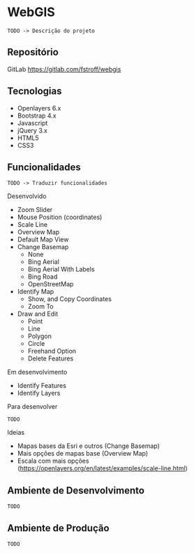 # WebGIS

```TODO -> Descrição do projeto```

**Repositório**
------------------------------

GitLab
https://gitlab.com/fstroff/webgis

**Tecnologias**
------------------------------

- Openlayers 6.x
- Bootstrap 4.x
- Javascript
- jQuery 3.x
- HTML5
- CSS3

**Funcionalidades**
------------------------------

```TODO -> Traduzir funcionalidades```

Desenvolvido

- Zoom Slider
- Mouse Position (coordinates)
- Scale Line
- Overview Map
- Default Map View
- Change Basemap
    - None
    - Bing Aerial
    - Bing Aerial With Labels
    - Bing Road
    - OpenStreetMap
- Identify Map
    - Show, and Copy Coordinates
    - Zoom To
- Draw and Edit
    - Point
    - Line
    - Polygon
    - Circle
    - Freehand Option
    - Delete Features

Em desenvolvimento

- Identify Features
- Identify Layers

Para desenvolver

```TODO```

Ideias

- Mapas bases da Esri e outros (Change Basemap)
- Mais opções de mapas base (Overview Map)
- Escala com mais opções (https://openlayers.org/en/latest/examples/scale-line.html)

**Ambiente de Desenvolvimento**
------------------------------

```TODO```

**Ambiente de Produção**
------------------------------

```TODO```